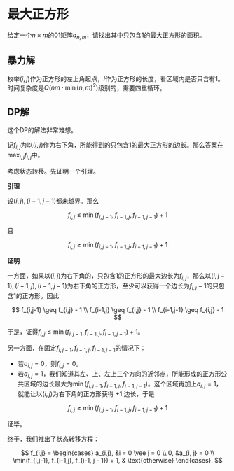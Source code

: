 # 最大正方形

给定一个$n \times m$的01矩阵$a_{n,m}$，请找出其中只包含$1$的最大正方形的面积。

## 暴力解

枚举$(i,j)$作为正方形的左上角起点，$l$作为正方形的长度，看区域内是否只含有$1$。时间复杂度是$O(nm \cdot \min(n, m)^2)$级别的，需要四重循环。

## DP解

这个DP的解法非常难想。

记$f_{i,j}$为以$(i,j)$作为右下角，所能得到的只包含$1$的最大正方形的边长。那么答案在$\max_{i,j} f_{i,j}$中。

考虑状态转移。先证明一个引理。

**引理**

设$(i,j), (i- 1, j -1)$都未越界。那么

$$
f_{i,j} \leq \min(f_{i,j-1}, f_{i-1,j}, f_{i-1, j - 1}) + 1
$$

且

$$
f_{i,j} \geq \min(f_{i,j-1}, f_{i-1,j}, f_{i-1, j - 1}) + 1
$$

**证明**

一方面，如果以$(i,j)$为右下角的，只包含$1$的正方形的最大边长为$f_{i,j}$，那么以$(i,j-1), (i-1,j), (i-1,j-1)$为右下角的正方形，至少可以获得一个边长为$f_{i,j} - 1$的只包含$1$的正方形。因此

$$
f_{i,j-1} \geq f_{i,j} - 1 \\
f_{i-1,j} \geq f_{i,j} - 1 \\
f_{i-1,j-1} \geq f_{i,j} - 1
$$

于是，证得$f_{i,j} \leq \min(f_{i,j-1}, f_{i-1,j}, f_{i-1, j - 1}) + 1$。

另一方面，在固定$f_{i,j-1}, f_{i-1,j}, f_{i-1,j-1}$的情况下：

* 若$a_{i,j} = 0$，则$f_{i,j} = 0$。
* 若$a_{i,j} = 1$，我们知道其左、上、左上三个方向的近邻点，所能形成的正方形公共区域的边长最大为$\min(f_{i,j-1}, f_{i-1,j}, f_{i-1,j-1})$。这个区域再加上$a_{i,j} = 1$，就能让以$(i,j)$为右下角的正方形获得 +1 边长，于是

$$
f_{i,j} \geq \min(f_{i,j-1}, f_{i-1,j}, f_{i-1, j - 1}) + 1
$$

证毕。

终于，我们推出了状态转移方程：

$$
f_{i,j} = \begin{cases}
a_{i,j}, &i = 0 \vee j = 0 \\
0, &a_{i, j} = 0 \\
\min(f_{i,j-1}, f_{i-1,j}, f_{i-1, j - 1}) + 1, & \text{otherwise}
\end{cases}.
$$
